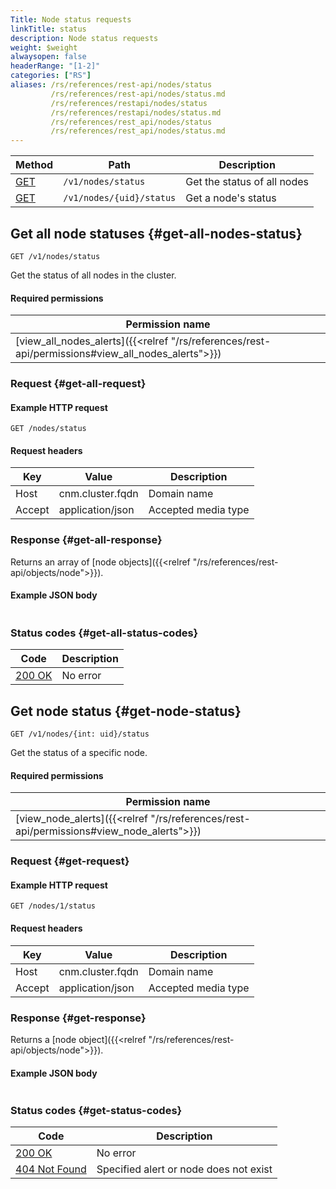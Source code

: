 ```yaml
---
Title: Node status requests
linkTitle: status
description: Node status requests
weight: $weight
alwaysopen: false
headerRange: "[1-2]"
categories: ["RS"]
aliases: /rs/references/rest-api/nodes/status
         /rs/references/rest-api/nodes/status.md
         /rs/references/restapi/nodes/status
         /rs/references/restapi/nodes/status.md
         /rs/references/rest_api/nodes/status
         /rs/references/rest_api/nodes/status.md
---
```


| Method | Path | Description |
|--------|------|-------------|
| [GET](#get-all-nodes-status) | `/v1/nodes/status` | Get the status of all nodes |
| [GET](#get-node-status) | `/v1/nodes/{uid}/status` | Get a node's status |

## Get all node statuses {#get-all-nodes-status}

	GET /v1/nodes/status

Get the status of all nodes in the cluster.

#### Required permissions

| Permission name |
|-----------------|
| [view_all_nodes_alerts]({{<relref "/rs/references/rest-api/permissions#view_all_nodes_alerts">}}) |

### Request {#get-all-request} 

#### Example HTTP request

	GET /nodes/status

#### Request headers

| Key | Value | Description |
|-----|-------|-------------|
| Host | cnm.cluster.fqdn | Domain name |
| Accept | application/json | Accepted media type |

### Response {#get-all-response} 

Returns an array of [node objects]({{<relref "/rs/references/rest-api/objects/node">}}).

#### Example JSON body

```json

```

### Status codes {#get-all-status-codes} 

| Code | Description |
|------|-------------|
| [200 OK](http://www.w3.org/Protocols/rfc2616/rfc2616-sec10.html#sec10.2.1) | No error |


## Get node status {#get-node-status}

	GET /v1/nodes/{int: uid}/status

Get the status of a specific node.

#### Required permissions

| Permission name |
|-----------------|
| [view_node_alerts]({{<relref "/rs/references/rest-api/permissions#view_node_alerts">}}) |

### Request {#get-request} 

#### Example HTTP request

	GET /nodes/1/status


#### Request headers

| Key | Value | Description |
|-----|-------|-------------|
| Host | cnm.cluster.fqdn | Domain name |
| Accept | application/json | Accepted media type |


### Response {#get-response} 

Returns a [node object]({{<relref "/rs/references/rest-api/objects/node">}}).

#### Example JSON body

```json

```

### Status codes {#get-status-codes} 

| Code | Description |
|------|-------------|
| [200 OK](http://www.w3.org/Protocols/rfc2616/rfc2616-sec10.html#sec10.2.1) | No error |
| [404 Not Found](http://www.w3.org/Protocols/rfc2616/rfc2616-sec10.html#sec10.4.5) | Specified alert or node does not exist |
